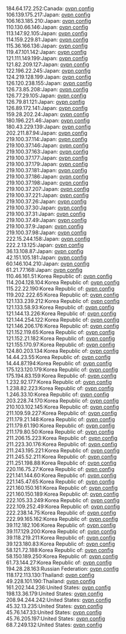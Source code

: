 184.64.172.252:Canada: [ovpn config](vpn/184_64_172_252.ovpn)  
106.139.175.217:Japan: [ovpn config](vpn/106_139_175_217.ovpn)  
106.163.185.210:Japan: [ovpn config](vpn/106_163_185_210.ovpn)  
110.130.66.146:Japan: [ovpn config](vpn/110_130_66_146.ovpn)  
113.147.92.105:Japan: [ovpn config](vpn/113_147_92_105.ovpn)  
114.159.229.81:Japan: [ovpn config](vpn/114_159_229_81.ovpn)  
115.36.166.136:Japan: [ovpn config](vpn/115_36_166_136.ovpn)  
119.47.101.142:Japan: [ovpn config](vpn/119_47_101_142.ovpn)  
121.111.149.199:Japan: [ovpn config](vpn/121_111_149_199.ovpn)  
121.82.209.127:Japan: [ovpn config](vpn/121_82_209_127.ovpn)  
122.196.22.245:Japan: [ovpn config](vpn/122_196_22_245.ovpn)  
124.219.128.199:Japan: [ovpn config](vpn/124_219_128_199.ovpn)  
126.120.238.155:Japan: [ovpn config](vpn/126_120_238_155.ovpn)  
126.73.85.208:Japan: [ovpn config](vpn/126_73_85_208.ovpn)  
126.77.29.105:Japan: [ovpn config](vpn/126_77_29_105.ovpn)  
126.79.81.121:Japan: [ovpn config](vpn/126_79_81_121.ovpn)  
126.89.172.141:Japan: [ovpn config](vpn/126_89_172_141.ovpn)  
159.28.202.24:Japan: [ovpn config](vpn/159_28_202_24.ovpn)  
180.196.221.46:Japan: [ovpn config](vpn/180_196_221_46.ovpn)  
180.43.229.139:Japan: [ovpn config](vpn/180_43_229_139.ovpn)  
202.211.87.94:Japan: [ovpn config](vpn/202_211_87_94.ovpn)  
219.100.37.114:Japan: [ovpn config](vpn/219_100_37_114.ovpn)  
219.100.37.146:Japan: [ovpn config](vpn/219_100_37_146.ovpn)  
219.100.37.163:Japan: [ovpn config](vpn/219_100_37_163.ovpn)  
219.100.37.177:Japan: [ovpn config](vpn/219_100_37_177.ovpn)  
219.100.37.179:Japan: [ovpn config](vpn/219_100_37_179.ovpn)  
219.100.37.181:Japan: [ovpn config](vpn/219_100_37_181.ovpn)  
219.100.37.186:Japan: [ovpn config](vpn/219_100_37_186.ovpn)  
219.100.37.198:Japan: [ovpn config](vpn/219_100_37_198.ovpn)  
219.100.37.207:Japan: [ovpn config](vpn/219_100_37_207.ovpn)  
219.100.37.221:Japan: [ovpn config](vpn/219_100_37_221.ovpn)  
219.100.37.26:Japan: [ovpn config](vpn/219_100_37_26.ovpn)  
219.100.37.30:Japan: [ovpn config](vpn/219_100_37_30.ovpn)  
219.100.37.31:Japan: [ovpn config](vpn/219_100_37_31.ovpn)  
219.100.37.49:Japan: [ovpn config](vpn/219_100_37_49.ovpn)  
219.100.37.9:Japan: [ovpn config](vpn/219_100_37_9.ovpn)  
219.100.37.98:Japan: [ovpn config](vpn/219_100_37_98.ovpn)  
222.15.244.158:Japan: [ovpn config](vpn/222_15_244_158.ovpn)  
222.2.13.125:Japan: [ovpn config](vpn/222_2_13_125.ovpn)  
36.13.108.87:Japan: [ovpn config](vpn/36_13_108_87.ovpn)  
42.151.105.181:Japan: [ovpn config](vpn/42_151_105_181.ovpn)  
60.146.104.210:Japan: [ovpn config](vpn/60_146_104_210.ovpn)  
61.21.77.168:Japan: [ovpn config](vpn/61_21_77_168.ovpn)  
110.46.161.51:Korea Republic of: [ovpn config](vpn/110_46_161_51.ovpn)  
114.204.128.104:Korea Republic of: [ovpn config](vpn/114_204_128_104.ovpn)  
115.22.22.190:Korea Republic of: [ovpn config](vpn/115_22_22_190.ovpn)  
119.202.222.65:Korea Republic of: [ovpn config](vpn/119_202_222_65.ovpn)  
121.133.239.212:Korea Republic of: [ovpn config](vpn/121_133_239_212.ovpn)  
121.133.58.93:Korea Republic of: [ovpn config](vpn/121_133_58_93.ovpn)  
121.144.13.226:Korea Republic of: [ovpn config](vpn/121_144_13_226.ovpn)  
121.144.254.122:Korea Republic of: [ovpn config](vpn/121_144_254_122.ovpn)  
121.146.206.176:Korea Republic of: [ovpn config](vpn/121_146_206_176.ovpn)  
121.152.119.65:Korea Republic of: [ovpn config](vpn/121_152_119_65.ovpn)  
121.152.21.182:Korea Republic of: [ovpn config](vpn/121_152_21_182.ovpn)  
121.155.170.97:Korea Republic of: [ovpn config](vpn/121_155_170_97.ovpn)  
124.80.203.134:Korea Republic of: [ovpn config](vpn/124_80_203_134.ovpn)  
14.44.23.55:Korea Republic of: [ovpn config](vpn/14_44_23_55.ovpn)  
14.44.87.194:Korea Republic of: [ovpn config](vpn/14_44_87_194.ovpn)  
175.123.120.179:Korea Republic of: [ovpn config](vpn/175_123_120_179.ovpn)  
175.194.83.159:Korea Republic of: [ovpn config](vpn/175_194_83_159.ovpn)  
1.232.92.177:Korea Republic of: [ovpn config](vpn/1_232_92_177.ovpn)  
1.238.82.223:Korea Republic of: [ovpn config](vpn/1_238_82_223.ovpn)  
1.246.33.10:Korea Republic of: [ovpn config](vpn/1_246_33_10.ovpn)  
203.228.74.170:Korea Republic of: [ovpn config](vpn/203_228_74_170.ovpn)  
210.103.102.145:Korea Republic of: [ovpn config](vpn/210_103_102_145.ovpn)  
211.109.59.227:Korea Republic of: [ovpn config](vpn/211_109_59_227.ovpn)  
211.179.21.148:Korea Republic of: [ovpn config](vpn/211_179_21_148.ovpn)  
211.179.61.190:Korea Republic of: [ovpn config](vpn/211_179_61_190.ovpn)  
211.179.80.50:Korea Republic of: [ovpn config](vpn/211_179_80_50.ovpn)  
211.206.15.223:Korea Republic of: [ovpn config](vpn/211_206_15_223.ovpn)  
211.223.30.176:Korea Republic of: [ovpn config](vpn/211_223_30_176.ovpn)  
211.243.195.221:Korea Republic of: [ovpn config](vpn/211_243_195_221.ovpn)  
211.245.52.211:Korea Republic of: [ovpn config](vpn/211_245_52_211.ovpn)  
211.251.198.88:Korea Republic of: [ovpn config](vpn/211_251_198_88.ovpn)  
220.116.75.27:Korea Republic of: [ovpn config](vpn/220_116_75_27.ovpn)  
221.141.144.60:Korea Republic of: [ovpn config](vpn/221_141_144_60.ovpn)  
221.145.47.65:Korea Republic of: [ovpn config](vpn/221_145_47_65.ovpn)  
221.160.150.161:Korea Republic of: [ovpn config](vpn/221_160_150_161.ovpn)  
221.160.150.189:Korea Republic of: [ovpn config](vpn/221_160_150_189.ovpn)  
222.105.33.249:Korea Republic of: [ovpn config](vpn/222_105_33_249.ovpn)  
222.109.252.49:Korea Republic of: [ovpn config](vpn/222_109_252_49.ovpn)  
222.238.14.75:Korea Republic of: [ovpn config](vpn/222_238_14_75.ovpn)  
222.99.165.162:Korea Republic of: [ovpn config](vpn/222_99_165_162.ovpn)  
39.112.182.106:Korea Republic of: [ovpn config](vpn/39_112_182_106.ovpn)  
39.117.129.200:Korea Republic of: [ovpn config](vpn/39_117_129_200.ovpn)  
39.118.219.211:Korea Republic of: [ovpn config](vpn/39_118_219_211.ovpn)  
39.123.180.83:Korea Republic of: [ovpn config](vpn/39_123_180_83.ovpn)  
58.121.72.188:Korea Republic of: [ovpn config](vpn/58_121_72_188.ovpn)  
58.150.189.250:Korea Republic of: [ovpn config](vpn/58_150_189_250.ovpn)  
61.73.144.27:Korea Republic of: [ovpn config](vpn/61_73_144_27.ovpn)  
194.28.28.163:Russian Federation: [ovpn config](vpn/194_28_28_163.ovpn)  
118.172.113.130:Thailand: [ovpn config](vpn/118_172_113_130.ovpn)  
49.228.101.190:Thailand: [ovpn config](vpn/49_228_101_190.ovpn)  
161.202.144.236:United States: [ovpn config](vpn/161_202_144_236.ovpn)  
198.13.36.179:United States: [ovpn config](vpn/198_13_36_179.ovpn)  
208.94.244.242:United States: [ovpn config](vpn/208_94_244_242.ovpn)  
45.32.13.235:United States: [ovpn config](vpn/45_32_13_235.ovpn)  
45.76.147.33:United States: [ovpn config](vpn/45_76_147_33.ovpn)  
45.76.205.197:United States: [ovpn config](vpn/45_76_205_197.ovpn)  
68.7.249.132:United States: [ovpn config](vpn/68_7_249_132.ovpn)  
